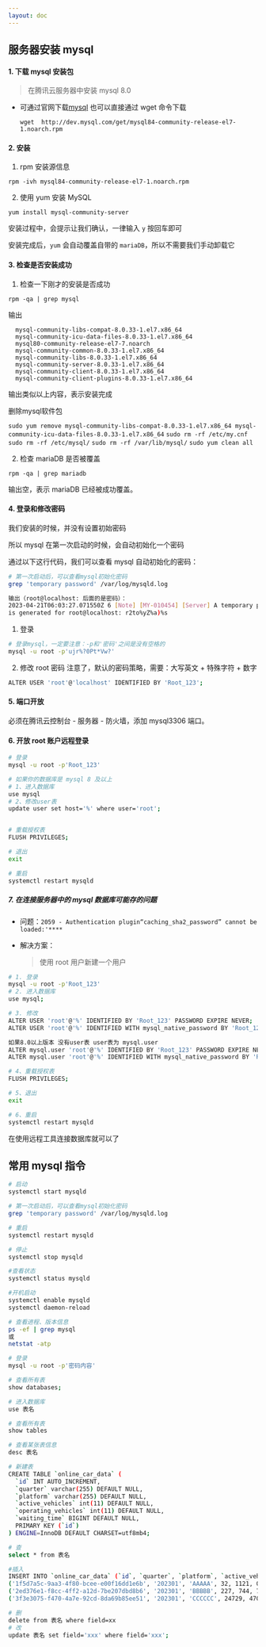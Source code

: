 ```yaml
---
layout: doc
---
```


## 服务器安装 mysql

#### 1. 下载 mysql 安装包

> 在腾讯云服务器中安装 mysql 8.0

- 可通过官网下载[mysql](https://dev.mysql.com/downloads/repo/yum/) 也可以直接通过 wget 命令下载

  `wget  http://dev.mysql.com/get/mysql84-community-release-el7-1.noarch.rpm`

#### 2. 安装

1. rpm 安装源信息

`rpm -ivh mysql84-community-release-el7-1.noarch.rpm`

2. 使用 yum 安装 MySQL

`yum install mysql-community-server`

安装过程中，会提示让我们确认，一律输入 `y` 按回车即可

安装完成后，`yum` 会自动覆盖自带的 `mariaDB`，所以不需要我们手动卸载它

#### 3. 检查是否安装成功

1. 检查一下刚才的安装是否成功

`rpm -qa | grep mysql`

输出

```
  mysql-community-libs-compat-8.0.33-1.el7.x86_64
  mysql-community-icu-data-files-8.0.33-1.el7.x86_64
  mysql80-community-release-el7-7.noarch
  mysql-community-common-8.0.33-1.el7.x86_64
  mysql-community-libs-8.0.33-1.el7.x86_64
  mysql-community-server-8.0.33-1.el7.x86_64
  mysql-community-client-8.0.33-1.el7.x86_64
  mysql-community-client-plugins-8.0.33-1.el7.x86_64
```

输出类似以上内容，表示安装完成

删除mysql软件包

`sudo yum remove mysql-community-libs-compat-8.0.33-1.el7.x86_64 mysql-community-icu-data-files-8.0.33-1.el7.x86_64`
`sudo rm -rf /etc/my.cnf`
`sudo rm -rf /etc/mysql/`
`sudo rm -rf /var/lib/mysql/`
`sudo yum clean all`

2. 检查 mariaDB 是否被覆盖

`rpm -qa | grep mariadb`

输出空，表示 mariaDB 已经被成功覆盖。

#### 4. 登录和修改密码

我们安装的时候，并没有设置初始密码

所以 mysql 在第一次启动的时候，会自动初始化一个密码

通过以下这行代码，我们可以查看 mysql 自动初始化的密码：

```sh
# 第一次启动后，可以查看mysql初始化密码
grep 'temporary password' /var/log/mysqld.log

输出（root@localhost: 后面的是密码）：
2023-04-21T06:03:27.071550Z 6 [Note] [MY-010454] [Server] A temporary password
is generated for root@localhost: r2to%yZ%a)%s

```

1. 登录

```sh
# 登录mysql，一定要注意：-p和'密码'之间是没有空格的
mysql -u root -p'ujr%?0Pt*Vw?'
```

2. 修改 root 密码
   注意了，默认的密码策略，需要：大写英文 + 特殊字符 + 数字

```sh
ALTER USER 'root'@'localhost' IDENTIFIED BY 'Root_123';
```

#### 5. 端口开放

必须在腾讯云控制台 - 服务器 - 防火墙，添加 mysql3306 端口。

#### 6. 开放 root 账户远程登录

```sh
# 登录
mysql -u root -p'Root_123'

# 如果你的数据库是 mysql 8 及以上
# 1、进入数据库
use mysql
# 2、修改user表
update user set host='%' where user='root';


# 重载授权表
FLUSH PRIVILEGES;

# 退出
exit

# 重启
systemctl restart mysqld

```

##### 7. 在连接服务器中的 mysql 数据库可能存的问题

- 问题：`2059 - Authentication plugin“caching_sha2_password” cannot be loaded:'****`

- 解决方案：
  > 使用 root 用户新建一个用户

```sh
# 1. 登录
mysql -u root -p'Root_123'
# 2. 进入数据库
use mysql;

# 3. 修改
ALTER USER 'root'@'%' IDENTIFIED BY 'Root_123' PASSWORD EXPIRE NEVER;
ALTER USER 'root'@'%' IDENTIFIED WITH mysql_native_password BY 'Root_123';

如果8.0以上版本 没有user表 user表为 mysql.user
ALTER mysql.user 'root'@'%' IDENTIFIED BY 'Root_123' PASSWORD EXPIRE NEVER;
ALTER mysql.user 'root'@'%' IDENTIFIED WITH mysql_native_password BY 'Root_123';

# 4、重载授权表
FLUSH PRIVILEGES;

# 5、退出
exit

# 6、重启
systemctl restart mysqld

```

在使用远程工具连接数据库就可以了

## 常用 mysql 指令

```sh
# 启动
systemctl start mysqld

# 第一次启动后，可以查看mysql初始化密码
grep 'temporary password' /var/log/mysqld.log

# 重启
systemctl restart mysqld

# 停止
systemctl stop mysqld

#查看状态
systemctl status mysqld

#开机启动
systemctl enable mysqld
systemctl daemon-reload

# 查看进程、版本信息
ps -ef | grep mysql
或
netstat -atp

# 登录
mysql -u root -p'密码内容'

# 查看所有表
show databases;

# 进入数据库
use 表名

# 查看所有表
show tables

# 查看某张表信息
desc 表名

# 新建表
CREATE TABLE `online_car_data` (
  `id` INT AUTO_INCREMENT,
  `quarter` varchar(255) DEFAULT NULL,
  `platform` varchar(255) DEFAULT NULL,
  `active_vehicles` int(11) DEFAULT NULL,
  `operating_vehicles` int(11) DEFAULT NULL,
  `waiting_time` BIGINT DEFAULT NULL,
  PRIMARY KEY (`id`)
) ENGINE=InnoDB DEFAULT CHARSET=utf8mb4;

# 查
select * from 表名

#插入
INSERT INTO `online_car_data` (`id`, `quarter`, `platform`, `active_vehicles`, `operating_vehicles`,`waiting_time`) VALUES
('1f5d7a5c-9aa3-4f80-bcee-e00f16dd1e6b', '202301', 'AAAAA', 32, 1121, 0),
('2ed376e1-f8cc-4ff2-a12d-7be207dbd8b6', '202301', 'BBBBB', 227, 744, 761127),
('3f3e3075-f470-4a7e-92cd-8da69b85ee51', '202301', 'CCCCCC', 24729, 47021, 043249);

# 删
delete from 表名 where field=xx
# 改
update 表名 set field='xxx' where field='xxx';

```
